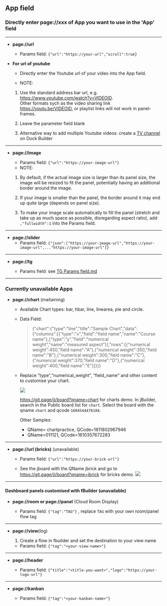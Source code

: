 ## App field 

### Directly enter page://xxx of App you want to use in the 'App' field 

---
- **page://url** 
    * Params field: `{"url":"https://your-url","scroll":true}` 

- **For url of youtube**

     - Directly enter the Youtube url of your video into the App field.

     - NOTE:

     1. Use the standard address bar url, e.g. https://www.youtube.com/watch?v=VIDEOID. <br>
        Other formats sych as the video sharing link https://youtu.be/VIDEOID, or playlist links will not work in panel-frames. 

     2. Leave the parameter field blank

     3. Alternative way to add multiple Youtube videos: create a [TV channel](https://github.com/motebus/ultrabook/blob/main/Ultranet%20Apps/jBuilder/How%20to/Create%20a%20TV%20channel%20on%20Dock.md) on Dock Builder

---
- **page://image**

    * Params field: `{"url":"https://your-image-url"}`

     - NOTE: 

     1. By default, if the actual image size is larger than its panel size, the image will be resized to fit the panel, potentially having an additional border around the image. 

     2. If your image is smaller than the panel, the border around it may end up quite large (depends on panel size). 

     3. To make your image scale automatically to fill the panel (stretch and take up as much space as possible, disregarding aspect ratio), add `,"fullwidth":1` into the Params field. 

---
- **page://slider**
    * Params field: `{"json":["https://your-image-url","https://your-image-url",..."https://your-image-url"]}` 

---
- **page://tg**

    * Params field: see [TG Params field.md](https://github.com/motebus/ultrabook/blob/main/Ultranet%20Apps/jBuilder/TG%20Params%20field.md)

---

### Currently unavailable Apps

- **page://chart** (maitaining)

    * Available Chart types: bar, hbar, line, linearea, pie and circle. 

    * Data Field: 
       > {"chart":{"type":"line","title":"Sample Chart","data":{"columns":[{"type":"x","field":"field name","name":"Course name"},{"type":"y","field":"numerical weight","name":"measured aspect"}],"rows":[{"numerical weight":450,"field name":"A"},{"numerical weight":350,"field name":"B"},{"numerical weight":300,"field name":"C"},{"numerical weight":370,"field name":"D"},{"numerical weight":400,"field name":"E"}]}}}

    * Replace ”type”,“numerical_weight”, “field_name” and other content to customise your chart.

       ![](https://i.imgur.com/Rht0Sxn.png)

       https://git.page/jj/board?qname=chart for charts demo. In jBuilder, search in the Public board list for `chart`. Select the board with the qname `chart` and qcode `1604544476104`.

       Other Samples:

       - QName= chartpractice, QCode=1611802967946
       - QName=011121, QCode=1610357672283

---
- **page://url (bricks)** (unavailable)

    * Params field: `{"url":"https://your-brick-url"}` 

    * See the jboard with the QName jbrick and go to https://git.page/jj/board?qname=jbrick for bricks demo.
    ![](https://i.imgur.com/xXEWyUx.png)
    
---

 #### Dashboard panels customised with fBuilder (unavailable)

- **page://room or page://panel** (Cloud Room Display)

    * Params field: `{"tag":"TAG"}` , replace `TAG` with your own room/panel flow tag

---
- **page://view**(log)

    1. Create a flow in fbuilder and set the destination to your view name 
    * Params field: `{"tag":"<your-view-name>"}`

---
- **page://header** 

    *  Params field: `{"title":"<title-you-want>","logo":"https://your-logo-url"}`

---
- **page://kanban**

    * Params field: `{"tag":"<your-kanban-name>"}` 
